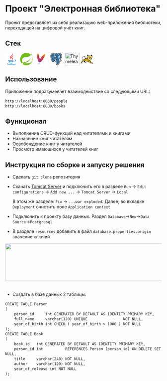 # Проект "Электронная библиотека"
Проект представляет из себя реализацию web-приложения библиотеки, переходящей на цифровой учёт книг.

## Стек
<div>
  <img src="https://github.com/devicons/devicon/blob/master/icons/java/java-original.svg" title="Java-8" alt="Java" width="40" height="40"/>&nbsp;
  <img src="https://github.com/devicons/devicon/blob/master/icons/spring/spring-original.svg" title="Spring-5-2-25" alt="Spring" width="40" height="40"/>&nbsp;
  <img src="https://github.com/devicons/devicon/blob/master/icons/maven/maven-original.svg" title="Maven" alt="Maven" width="40" height="40"/>&nbsp;
  <img src="https://github.com/devicons/devicon/blob/master/icons/postgresql/postgresql-original.svg" title="Postgresql" alt="Postgresql" width="40" height="40"/>&nbsp;
  <img src="https://github.com/geozakharenko/DigitalLibrary/assets/160642323/16563eb7-1fb6-406d-934e-80f7f75d151b" title="Thymeleaf" width="48" height="40">
  <img src="https://github.com/devicons/devicon/blob/master/icons/tomcat/tomcat-original.svg" title="Tomcat 9" alt="Tomcat" width="40" height="40"/>&nbsp;
</div>

## Использование
Приложение подразумевает взаимодействие со следующими URL:
```
http://localhost:8080/people
http://localhost:8080/books
```
## Функционал
- Выполнение CRUD-функций над читателями и книгами
- Назначение книг читателям
- Освобождение книг у читателей
- Просмотр имеющихся у читателей книг
    
## Инструкция по сборке и запуску решения
- Сделать `git clone` репозитория
- Скачать [Tomcat Server](https://tomcat.apache.org/) и подключить его в разделе `Run` -> `Edit configurations` -> `Add new ...` -> `Tomcat Server` -> `Local`

  В этом же разделе: `Fix` -> `...war exploded`. Далее, во вкладке `Deployment` очистить поле `Application context`
- Подключить к проекту базу данных. Раздел `Database`->`New`->`Data Source`->`Postgresql`
- В разделе `resources` добавить в файл `database.properties.origin` значение ключей

<img src="https://github.com/geozakharenko/DigitalLibrary/assets/160642323/06f9ba40-8e7e-49ca-978c-15a0d4213813" width="600" height="120"/>&nbsp;

- Создать в базе данных 2 таблицы:
```
CREATE TABLE Person
(
    person_id     int GENERATED BY DEFAULT AS IDENTITY PRIMARY KEY,
    full_name     varchar(120) UNIQUE                NOT NULL,
    year_of_birth int CHECK ( year_of_birth > 1900 ) NOT NULL
);
CREATE TABLE Book
(
    book_id   int GENERATED BY DEFAULT AS IDENTITY PRIMARY KEY,
    person_id int          REFERENCES Person (person_id) ON DELETE SET NULL,
    title     varchar(240) NOT NULL,
    author    varchar(120) NOT NULL,
    year_of_release int NOT NULL
);
```
